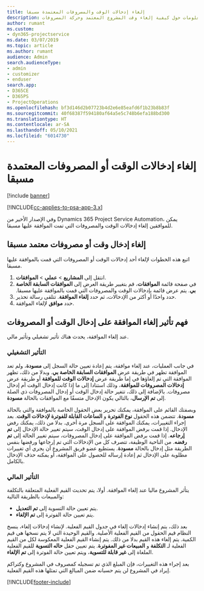 ```yaml
---
title: إلغاء إدخالات الوقت والمصروفات المعتمدة مسبقا
description: يقدم هذا الموضوع معلومات حول كيفية إلغاء وقت المشروع المعتمد وحركة المصروفات.
author: rumant
ms.custom:
- dyn365-projectservice
ms.date: 03/07/2019
ms.topic: article
ms.author: rumant
audience: Admin
search.audienceType:
- admin
- customizer
- enduser
search.app:
- D365CE
- D365PS
- ProjectOperations
ms.openlocfilehash: bf3d146d2b07723b4d2e6e85eafd6f1b23b8b83f
ms.sourcegitcommit: 40f68387f594180af64a5e5c748b6efa188bd300
ms.translationtype: HT
ms.contentlocale: ar-SA
ms.lasthandoff: 05/10/2021
ms.locfileid: "6014730"
---
```

# <a name="cancel-previously-approved-time-or-expense-entries"></a>إلغاء إدخالات الوقت أو المصروفات المعتمدة مسبقا

[!include [banner](../includes/psa-now-project-operations.md)]

[!INCLUDE[cc-applies-to-psa-app-3.x](../includes/cc-applies-to-psa-app-3x.md)]

وفي الإصدار الأخير من Dynamics 365 Project Service Automation، يمكن للموافقين إلغاء إدخالات الوقت والمصروفات التي تمت الموافقة عليها مسبقا.

## <a name="cancel-a-previously-approved-time-or-expense-entry"></a>إلغاء إدخال وقت أو مصروفات معتمد مسبقا

اتبع هذه الخطوات لإلغاء أحد إدخالات الوقت أو المصروفات التي قمت بالموافقة عليها مسبقا.

1. انتقل إلى **المشاريع** \> **عملي** \> **الموافقات**.
2. في صفحة قائمة **الموافقات**، قم بتغيير طريقة العرض إلى **‏‫الموافقات السابقة الخاصة بي**. يتم عرض قائمة بإدخالات الوقت والمصروفات التي قمت بالموافقة عليها مسبقا.
3. حدد واحدًا أو أكثر من الإدخالات، ثم حدد **إلغاء الموافقة**. تتلقى رسالة تحذير.
4. حدد **موافق** لإلغاء الموافقة.

## <a name="understand-the-impact-of-canceling-a-time-or-expense-entry-approval"></a>فهم تأثير إلغاء الموافقة على إدخال الوقت أو المصروفات

عند إلغاء الموافقة، يحدث هناك تأثير تشغيلي وتأثير مالي.

### <a name="operational-impact"></a>التأثير التشغيلي

في جانب العمليات، عند إلغاء موافقة، يتم إعادة تعيين حالة السجل إلى **مسودة**، ولم تعد الموافقة تظهر في طريقة عرض **الموافقات السابقة الخاصة بي**. وبدلا من ذلك، تظهر الموافقة التي تم إلغاؤها في إما طريقة عرض **إدخالات الوقت للموافقة** أو طريقة عرض **إدخالات المصروفات للموافقة**، وذلك استنادا إلى ما إذا كانت إدخال الوقت أم إدخال مصروفات. بالإضافة إلى ذلك، تتغير حالة إدخال الوقت أو إدخال المصروفات ذي الصلة إلى **تم الإرسال**، بالتالي يكون الإدخال متسقًا مع الموافقات بالحالة **مسودة**.

وبصفتك القائم على الموافقة، يمكنك تحرير بعض الحقول الخاصة بالموافقة والتي بالحالة **مسودة**. تتضمن هذه الحقول **نوع الفوترة** و **الساعات القابلة للفوترة لإدخالات الوقت**. بعد إجراء التغييرات، يمكنك الموافقة على السجل مرة أخرى. بدلا من ذلك، يمكنك رفض الإدخال. إذا قمت برفض الموافقة على إدخال الوقت، سيتم تغيير حالة الإدخال إلى **تم إرجاعه**. إذا قمت برفض الموافقة على إدخال المصروفات، سيتم تغيير الحالة إلى **تم رفضه**. من الناحية الوظيفة، تتصرف كل من الإدخالات التي تم إرجاعها ورفضها بنفس الطريقة مثل إدخال بالحالة **مسودة**. يستطيع عضو فريق المشروع أن يجري أي تغييرات مطلوبة على الإدخال ثم إعادة إرساله للحصول على الموافقة، أو يمكنه حذف الإدخال بالكامل.

### <a name="financial-impact"></a>التأثير المالي

يتأثر المشروع ماليا عند إلغاء الموافقة. أولا، يتم تحديث القيم الفعلية المتعلقة بالتكلفة والمبيعات بالطريقة التالية:

- يتم تعيين حالة التسوية إلى **تم التعديل**.
- يتم تعيين حالة الفوترة إلى **تم الإلغاء**.

بعد ذلك، يتم إنشاء إدخالات إلغاء في جدول القيم الفعلية. لإنشاء إدخالات إلغاء، ينسخ النظام قيم الحقول من القيم الفعلية الأصلية. والقيم الوحيدة التي لا يتم نسخها هي قيم الكمية. يتم إلغاء هذه القيم بدلا من ذلك. يتم إنشاء القيم الفعلية المعكوسة لكل من القيم الفعلية لـ **التكلفة** و **المبيعات غير المفوترة**. يتم تعيين حقل **حاله التسوية** للقيم الفعلية الملغاة إلى **غير قابلة للتسوية**، ويتم تعيين حالة الفوترة إلى **تم الإلغاء**.

بعد إجراء هذه التغييرات، فإن المبلغ الذي تم تسجيله كمصروف في المشروع وكتراكم إيراد في المشروع لن يتم حسبانه ضمن المبالغ التي تمثلها هذه القيم الفعلية.


[!INCLUDE[footer-include](../includes/footer-banner.md)]